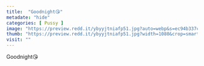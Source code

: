 ```yaml
---
title:  "Goodnight😘"
metadate: "hide"
categories: [ Pussy ]
image: "https://preview.redd.it/ybyyjtniafp51.jpg?auto=webp&s=ec94b337c242abac56bd05730f8380adde3a426b"
thumb: "https://preview.redd.it/ybyyjtniafp51.jpg?width=1080&crop=smart&auto=webp&s=65acde370f6d4780a212d393bde6ddc8ad0fac12"
visit: ""
---
```

Goodnight😘
